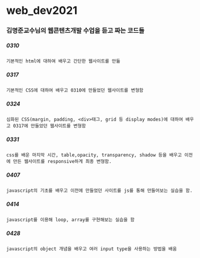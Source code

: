 # web_dev2021

### 김명준교수님의 웹콘텐츠개발 수업을 듣고 짜는 코드들

##### 0310 
```
기본적인 html에 대하여 배우고 간단한 웹사이트를 만듦
```

##### 0317
```
기본적인 CSS에 대하여 배우고 0310에 만들었던 웹사이트를 변형함
```


##### 0324
```
심화된 CSS(margin, padding, <div>태그, grid 등 display modes)에 대하여 배우고 0317에 만들었던 웹사이트를 변형함
```

##### 0331
```
css를 배운 마지막 시간, table,opacity, transparency, shadow 등을 배우고 이전에 만든 웹사이트를 responsive하게 최종 변형함. 
```
##### 0407
```
javascript의 기초를 배우고 이전에 만들었던 사이트를 js를 통해 만들어보는 실습을 함.
```

##### 0414
```
javascript를 이용해 loop, array를 구현해보는 실습을 함 
```
##### 0428
```
javascript의 object 개념을 배우고 여러 input type을 사용하는 방법을 배움
```

